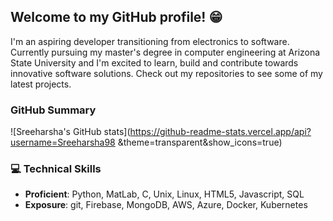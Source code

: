 ## Welcome to my GitHub profile! 😁
I'm an aspiring developer transitioning from electronics to software. Currently pursuing my master's degree in computer engineering at Arizona State University and I'm excited to learn, build and contribute towards innovative software solutions. Check out my repositories to see some of my latest projects.

### GitHub Summary
![Sreeharsha's GitHub stats](https://github-readme-stats.vercel.app/api?username=Sreeharsha98 &theme=transparent&show_icons=true)

### 💻 Technical Skills
- **Proficient**: Python, MatLab, C, Unix, Linux, HTML5, Javascript, SQL
- **Exposure**: git, Firebase, MongoDB, AWS, Azure, Docker, Kubernetes



<!--
**Sreeharsha98/Sreeharsha98** is a ✨ _special_ ✨ repository because its `README.md` (this file) appears on your GitHub profile.

Here are some ideas to get you started:

- 🔭 I’m currently working on ...
- 🌱 I’m currently learning ...
- 👯 I’m looking to collaborate on ...
- 🤔 I’m looking for help with ...
- 💬 Ask me about ...
- 📫 How to reach me: ...
- 😄 Pronouns: ...
- ⚡ Fun fact: ...
-->
